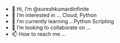 - 👋 Hi, I’m @sureshkumardinfinite
- 👀 I’m interested in ... Cloud, Python
- 🌱 I’m currently learning ...Python Scripting
- 💞️ I’m looking to collaborate on ...
- 📫 How to reach me ...

<!---
sureshkumardinfinite/sureshkumardinfinite is a repository which consists of list of python utilities and commonly used function in scripts.
--->
